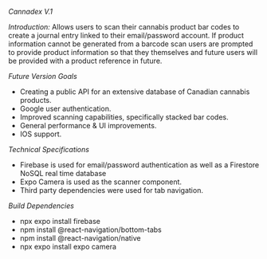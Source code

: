 *Cannadex V.1*

*Introduction:*
Allows users to scan their cannabis product bar codes to create a journal entry linked to their email/password account. If product information cannot be generated from a barcode scan users are prompted to provide product information so that they themselves and future users will be provided with a product reference in future.

*Future Version Goals*
* Creating a public API for an extensive database of Canadian cannabis products.
* Google user authentication.
* Improved scanning capabilities, specifically stacked bar codes.
* General performance & UI improvements.
* IOS support.

*Technical Specifications*
* Firebase is used for email/password authentication as well as a Firestore NoSQL real time database
* Expo Camera is used as the scanner component.
* Third party dependencies were used for tab navigation.

*Build Dependencies*
* npx expo install firebase
* npm install @react-navigation/bottom-tabs
* npm install @react-navigation/native
* npx expo install expo camera


